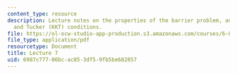 ```yaml
---
content_type: resource
description: Lecture notes on the properties of the barrier problem, and Karush, Kuhn,
  and Tucker (KKT) conditions.
file: https://ol-ocw-studio-app-production.s3.amazonaws.com/courses/6-854j-advanced-algorithms-fall-2008/6987c77706bcac853df59fb5be682857_lect10_03.pdf
file_type: application/pdf
resourcetype: Document
title: Lecture 7
uid: 6987c777-06bc-ac85-3df5-9fb5be682857
---
```

